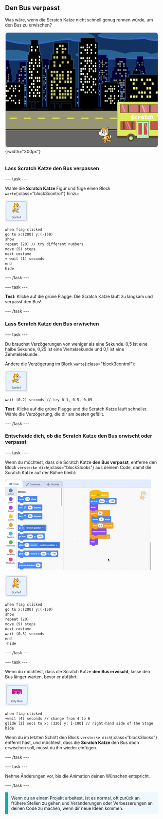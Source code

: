 ## Den Bus verpasst

<div style="display: flex; flex-wrap: wrap">
<div style="flex-basis: 200px; flex-grow: 1; margin-right: 15px;">
Was wäre, wenn die Scratch Katze nicht schnell genug rennen würde, um den Bus zu erwischen?
</div>
<div>

![Die Scratch Katze verpasst den Bus.](images/cat-misses-bus.png){:width="300px"}

</div>
</div>

### Lass Scratch Katze den Bus verpassen

--- task ---

Wähle die **Scratch Katze** Figur und füge einen Block `warte`{:class="block3control"} hinzu:

![Die Scratch Katze Figur.](images/scratch-cat-sprite.png)

```blocks3
when flag clicked
go to x:(200) y:(-150) 
show
repeat (20) // try different numbers
move (5) steps 
next costume 
+ wait (1) seconds
end
hide
```
--- /task ---

--- task ---

**Test:** Klicke auf die grüne Flagge. Die Scratch Katze läuft zu langsam und verpasst den Bus!

--- /task ---

### Lass Scratch Katze den Bus erwischen

--- task ---

Du brauchst Verzögerungen von weniger als eine Sekunde. 0,5 ist eine halbe Sekunde, 0,25 ist eine Viertelsekunde und 0,1 ist eine Zehntelsekunde.

Ändere die Verzögerung im Block `warte`{:class="block3control"}:

![Die Scratch Katze Figur.](images/scratch-cat-sprite.png)

```blocks3
wait (0.2) seconds // try 0.1, 0.5, 0.05
```

**Test:** Klicke auf die grüne Flagge und die Scratch Katze läuft schneller. Wähle die Verzögerung, die dir am besten gefällt.

--- /task ---

### Entscheide dich, ob die Scratch Katze den Bus erwischt oder verpasst

--- task ---

Wenn du möchtest, dass die Scratch Katze **den Bus verpasst**, entferne den Block `verstecke dich`{:class="block3looks"} aus deinem Code, damit die Scratch Katze auf der Bühne bleibt:

![Den Block „verstecke dich“ aus dem Skript im Codebereich in das Blöckemenü ziehen, um den Block aus dem Skript zu entfernen.](images/removing-blocks-at-script-ends.gif)

![Die Scratch Katze Figur.](images/scratch-cat-sprite.png)

```blocks3
when flag clicked
go to x:(200) y:(-150) 
show
repeat (20) 
move (5) steps 
next costume
wait (0.5) seconds 
end
-hide
```
--- /task ---

--- task ---

Wenn du möchtest, dass die Scratch Katze **den Bus erwischt**, lasse den Bus länger warten, bevor er abfährt:

![Die Figur "Stadtbus".](images/bus-sprite.png)

```blocks3
when flag clicked 
+wait [4] seconds // change from 4 to 6
glide [2] secs to x: [320] y: [-100] // right-hand side of the Stage
hide
```

Wenn du im letzten Schritt den Block `verstecke dich`{:class="block3looks"} entfernt hast, und möchtest, dass die **Scratch Katze** den Bus doch erwischen soll, musst du ihn wieder einfügen.

--- /task ---

--- task ---

Nehme Änderungen vor, bis die Animation deinen Wünschen entspricht.

--- /task ---

<p style="border-left: solid; border-width:10px; border-color: #0faeb0; background-color: aliceblue; padding: 10px;">
Wenn du an einem Projekt arbeitest, ist es normal, oft zurück an frühere Stellen zu gehen und Veränderungen oder Verbesserungen an deinen Code zu machen, wenn dir neue Ideen kommen. 
</p>



